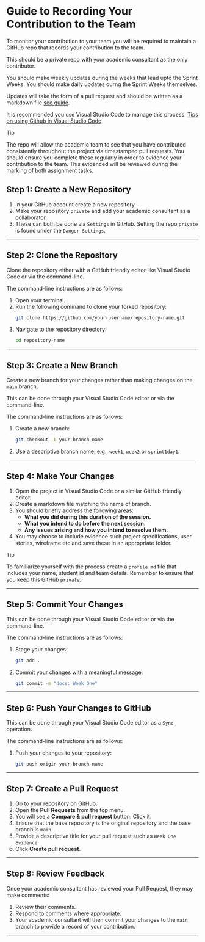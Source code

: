 # Guide to Recording Your Contribution to the Team

To monitor your contribution to your team you will be required to maintain a GitHub repo that records your contribution to the team.

This should be a private repo with your academic consultant as the only contributor.

You should make weekly updates during the weeks that lead upto the Sprint Weeks.  You should make daily updates durng the Sprint Weeks themselves.

Updates will take the form of a pull request and should be written as a markdown file [see guide](https://docs.github.com/en/get-started/writing-on-github/getting-started-with-writing-and-formatting-on-github/basic-writing-and-formatting-syntax).

It is recommended you use Visual Studio Code to manage this process. [Tips on using Github in Visual Studio Code](https://code.visualstudio.com/docs/sourcecontrol/overview)


> [!TIP]
> The repo will allow the academic team to see that you have contributed consistently throughout the project via timestamped pull requests.  You should ensure you complete these regularly in order to evidence your contribution to the team.  This evidenced will be reviewed during the marking of both assignment tasks.

## **Step 1: Create a New Repository**
1. In your GitHub account create a new repository.
2. Make your repository `private` and add your academic consultant as a collaborator.  
3. These can both be done via `Settings` in GitHub.  Setting the repo `private` is found under the `Danger Settings`.

---

## **Step 2: Clone the Repository**

Clone the repository either with a GitHub friendly editor like Visual Studio Code or via the command-line.

The command-line instructions are as follows:

1. Open your terminal.
3. Run the following command to clone your forked repository:
   ```bash
   git clone https://github.com/your-username/repository-name.git
   ```
4. Navigate to the repository directory:
   ```bash
   cd repository-name
   ```

---

## **Step 3: Create a New Branch**
Create a new branch for your changes rather than making changes on the `main` branch.

This can be done through your Visual Studio Code editor or via the command-line.

The command-line instructions are as follows:

1. Create a new branch:
   ```bash
   git checkout -b your-branch-name
   ```
2. Use a descriptive branch name, e.g., `week1`, `week2` or `sprint1day1`.

---

## **Step 4: Make Your Changes**

1. Open the project in Visual Studio Code or a similar GitHub friendly editor.
2. Create a markdown file matching the name of branch.
3. You should briefly address the following areas:
   - **What you did during this duration of the session.**
   - **What you intend to do before the next session.**
   - **Any issues arising and how you intend to resolve them.**
4. You may choose to include evidence such project specifications, user stories, wireframe etc and save these in an appropriate folder.

> [!TIP]
> To familiarize yourself with the process create a `profile.md` file that includes your name, student id and team details.  Remember to ensure that you keep this GitHub `private`.

---

## **Step 5: Commit Your Changes**

This can be done through your Visual Studio Code editor or via the command-line.

The command-line instructions are as follows:

1. Stage your changes:
   ```bash
   git add .
   ```
2. Commit your changes with a meaningful message:
   ```bash
   git commit -m "docs: Week One"
   ```

---

## **Step 6: Push Your Changes to GitHub**

This can be done through your Visual Studio Code editor as a `Sync` operation.

The command-line instructions are as follows:

1. Push your changes to your repository:
   ```bash
   git push origin your-branch-name
   ```

---

## **Step 7: Create a Pull Request**

1. Go to your repository on GitHub.
2. Open the **Pull Requests** from the top menu.
3. You will see a **Compare & pull request** button. Click it.
4. Ensure that the base repository is the original repository and the base branch is `main`.
5. Provide a descriptive title for your pull request such as `Week One Evidence`.
6. Click **Create pull request**.

---

## **Step 8: Review Feedback**
Once your academic consultant has reviewed your Pull Request, they may make comments:
1. Review their comments.
2. Respond to comments where appropriate.
3. Your academic consultant will then commit your changes to the `main` branch to provide a record of your contribution.


---





